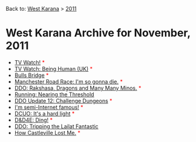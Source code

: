 Back to: [West Karana](/posts/westkarana.md) > [2011](/posts/2011/westkarana.md)
# West Karana Archive for November, 2011

* [TV Watch!](9436.md) <span style="color:red;">*</span>
* [TV Watch: Being Human (UK)](9808.md) <span style="color:red;">*</span>
* [Bulls Bridge](9809.md) <span style="color:red;">*</span>
* [Manchester Road Race: I'm so gonna die.](9810.md) <span style="color:red;">*</span>
* [DDO: Rakshasa, Dragons and Many Many Minos.](9815.md) <span style="color:red;">*</span>
* [Running: Nearing the Threshold](9824.md) <span style="color:red;"></span>
* [DDO Update 12: Challenge Dungeons](9835.md) <span style="color:red;">*</span>
* [I'm semi-Internet famous!](9844.md) <span style="color:red;">*</span>
* [DCUO: It's a hard light](9847.md) <span style="color:red;">*</span>
* [D&D4E: Ding!](9853.md) <span style="color:red;">*</span>
* [DDO: Tripping the Lailat Fantastic](9858.md) <span style="color:red;"></span>
* [How Castleville Lost Me.](9864.md) <span style="color:red;">*</span>
